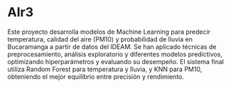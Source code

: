 # AIr3

Este proyecto desarrolla modelos de Machine Learning para predecir temperatura, calidad del aire (PM10) y probabilidad de lluvia en Bucaramanga a partir de datos del IDEAM. Se han aplicado técnicas de preprocesamiento, análisis exploratorio y diferentes modelos predictivos, optimizando hiperparámetros y evaluando su desempeño. El sistema final utiliza Random Forest para temperatura y lluvia, y KNN para PM10, obteniendo el mejor equilibrio entre precisión y rendimiento.
